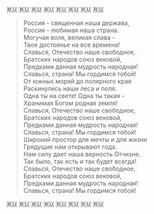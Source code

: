 🇷🇺 🇷🇺 🇷🇺 🇷🇺 🇷🇺 🇷🇺 🇷🇺 🇷🇺
> Россия - священная наша держава,  
> Россия - любимая наша страна.  
> Могучая воля, великая слава -  
> Твое достоянье на все времена!  
> Славься, Отечество наше свободное,  
> Братских народов союз вековой,  
> Предками данная мудрость народная!  
> Славься, страна! Мы гордимся тобой!  
> От южных морей до полярного края  
> Раскинулись наши леса и поля.  
> Одна ты на свете! Одна ты такая -  
> Хранимая Богом родная земля!  
> Славься, Отечество наше свободное,  
> Братских народов союз вековой,  
> Предками данная мудрость народная!  
> Славься, страна! Мы гордимся тобой!  
> Широкий простор для мечты и для жизни  
> Грядущие нам открывают года.  
> Нам силу дает наша верность Отчизне.  
> Так было, так есть и так будет всегда!  
> Славься, Отечество наше свободное,  
> Братских народов союз вековой,  
> Предками данная мудрость народная!  
> Славься, страна! Мы гордимся тобой!   

🇷🇺 🇷🇺 🇷🇺 🇷🇺 🇷🇺 🇷🇺 🇷🇺 🇷🇺
